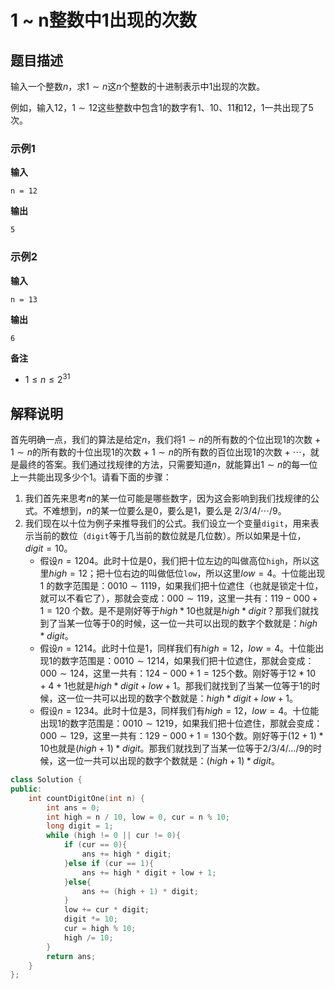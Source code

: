 # 1 ~ n整数中1出现的次数

## 题目描述

输入一个整数$n$，求$1 \sim n$这$n$个整数的十进制表示中$1$出现的次数。

例如，输入$12$，$1 \sim 12$这些整数中包含$1$的数字有$1$、$10$、$11$和$12$，$1$一共出现了$5$次。

### 示例1

**输入**
```
n = 12
```

**输出**
```
5
```

### 示例2

**输入**
```
n = 13
```

**输出**
```
6
```

**备注**
- $1 \leq n \leq 2^{31}$

## 解释说明

首先明确一点，我们的算法是给定$n$，我们将$1 \sim n$的所有数的个位出现$1$的次数 + $1 \sim n$的所有数的十位出现$1$的次数 + $1 \sim n$的所有数的百位出现$1$的次数 + $\cdots$，就是最终的答案。我们通过找规律的方法，只需要知道$n$，就能算出$1 \sim n$的每一位上一共能出现多少个$1$。请看下面的步骤：

1. 我们首先来思考$n$的某一位可能是哪些数字，因为这会影响到我们找规律的公式。不难想到，$n$的某一位要么是$0$，要么是$1$，要么是 $2/3/4/ \cdots /9$。
2. 我们现在以十位为例子来推导我们的公式。我们设立一个变量```digit```，用来表示当前的数位（```digit```等于几当前的数位就是几位数）。所以如果是十位，$digit = 10$。
   - 假设$n = 1204$。此时十位是$0$，我们把十位左边的叫做高位```high```，所以这里$high = 12$；把十位右边的叫做低位```low```，所以这里$low = 4$。十位能出现$1$ 的数字范围是：$0010 \sim 1119$，如果我们把十位遮住（也就是锁定十位，就可以不看它了），那就会变成：$000 \sim 119$，这里一共有：$119 - 000 + 1 = 120$ 个数。是不是刚好等于$high * 10$也就是$high * digit$？那我们就找到了当某一位等于$0$的时候，这一位一共可以出现的数字个数就是：$high * digit$。
   - 假设$n = 1214$。此时十位是$1$，同样我们有$high = 12，low = 4$。十位能出现$1$的数字范围是：$0010 \sim 1214$，如果我们把十位遮住，那就会变成：$000 \sim 124$，这里一共有：$124 - 000 + 1 = 125$个数。刚好等于$12 * 10 + 4 + 1$也就是$high * digit + low + 1$。那我们就找到了当某一位等于$1$的时候，这一位一共可以出现的数字个数就是：$high * digit + low + 1$。
   - 假设$n = 1234$。此时十位是$3$，同样我们有$high = 12，low = 4$。十位能出现$1$的数字范围是：$0010 \sim 1219$，如果我们把十位遮住，那就会变成：$000 \sim 129$，这里一共有：$129 - 000 + 1 = 130$个数。刚好等于$(12 + 1) * 10$也就是$(high + 1) * digit$。那我们就找到了当某一位等于$2/3/4/.../9$的时候，这一位一共可以出现的数字个数就是：$(high + 1) * digit$。

```C++
class Solution {
public:
    int countDigitOne(int n) {
        int ans = 0;
        int high = n / 10, low = 0, cur = n % 10;
        long digit = 1;
        while (high != 0 || cur != 0){
            if (cur == 0){
                ans += high * digit;
            }else if (cur == 1){
                ans += high * digit + low + 1;
            }else{
                ans += (high + 1) * digit;
            }
            low += cur * digit;
            digit *= 10;
            cur = high % 10;
            high /= 10;
        }
        return ans;
    }
};
```